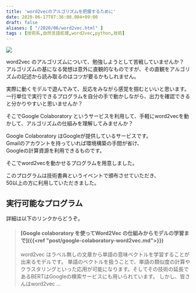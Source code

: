 ```yaml
---
title: 'word2vecのアルゴリズムを把握するために'
date: 2020-06-17T07:36:00.004+09:00
draft: false
aliases: [ "/2020/06/word2vec.html" ]
tags : [技術系,自然言語処理,word2vec,python,技術]
---
```


[![](https://1.bp.blogspot.com/-jk493l0cRu0/XurebGYeZHI/AAAAAAAAg7c/a0zNCAp-MP4OSr9a0fFhIiv-y8Cr-NdbQCK4BGAsYHg/s320/30729925-02B8-4287-82F8-A8C6660E54C8.jpeg)](https://1.bp.blogspot.com/-jk493l0cRu0/XurebGYeZHI/AAAAAAAAg7c/a0zNCAp-MP4OSr9a0fFhIiv-y8Cr-NdbQCK4BGAsYHg/s1920/30729925-02B8-4287-82F8-A8C6660E54C8.jpeg)

word2vec のアルゴリズムについて、勉強しようとして苦戦していませんか？  
アルゴリズムの基になる発想は意外に直観的なものですが、その直観をアルゴリズムの記述から読み取るのはコツが要るかもしれません。

実際に動くモデルで遊んでみて、反応をみながら感覚を掴むといいと思います。  
一行単位で実行できるプログラムを自分の手で動かしながら、出力を確認できると分かりやすいと思いませんか？

そこでGoogle Colaboratory というサービスを利用して、手軽にword2vecを動かして、アルゴリズムの仕組みを理解してみませんか？

Google Colaboratory はGoogleが提供しているサービスです。  
Gmailのアカウントを持っていれば環境構築の手間が省け、  
Googleの計算資源を利用できるものです。

そこでword2vecを動かせるプログラムを用意しました。

このプログラムは技術書典というイベントで頒布させていただき、  
50以上の方に利用していただきました。

## 実行可能なプログラム


詳細は以下のリンクからどうぞ。

  

> #### [Google colaboratory を使ってWord2Vec の仕組みからモデルの学習まで]({{<ref "post/google-colaboratory-word2vec.md">}})
> 
> word2vec はラベル無しの文章から単語の意味ベクトルを学習することが出来るモデルです。 単語のベクトルを扱うことで、単語の類似度の計算やクラスタリングといった応用が可能になります。そしてその技術の延長であるBERTはGoogleの検索サービスにも用いられています。 しかし、皆さんはword2vec ...